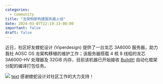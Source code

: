 ```yaml
---
categories:
  - community
title: "龙架构新构建服务器上线"
date: 2024-03-07T22:19:13-08:00
important: false
draft: false
---
```


近日，社区好友蝰蛇设计 (Viperdesign) 提供了一台龙芯 3A6000 服务器，助力我社 AOSC OS 龙架构移植的维护工作；该服务器搭载 4 核 8 线程的龙芯 3A6000-HV 处理器及 32GiB 内存，目前该机器已开始接收 [BuildIt!](https://github.com/AOSC-Dev/buildit) 自动化框架分配的编译打包任务。

![](../imgs/viperdesign.jpg)
[text](../../../website-2023/public/news/2024-03-01-loongarch-new-build-server.md)
感谢蝰蛇设计对社区工作的大力支持！
